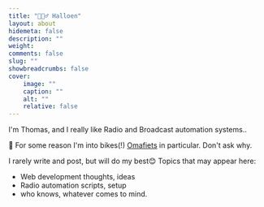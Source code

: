 ```yaml
---
title: "🙋🏻‍♂️ Halloen"
layout: about
hidemeta: false
description: ""
weight:
comments: false
slug: ""
showbreadcrumbs: false
cover:
    image: ""
    caption: ""
    alt: ""
    relative: false
---
```


I'm Thomas, and I really like Radio and Broadcast automation systems..

🚴 For some reason I'm into bikes(!) [Omafiets](https://en.wiktionary.org/wiki/omafiets) in particular. Don't ask why.

I rarely write and post, but will do my best😊
Topics that may appear here:
- Web development thoughts, ideas
- Radio automation scripts, setup
- who knows, whatever comes to mind.